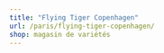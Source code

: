 ```yaml
---
title: "Flying Tiger Copenhagen"
url: /paris/flying-tiger-copenhagen/
shop: magasin de variétés
---
```

